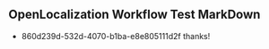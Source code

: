 ## OpenLocalization Workflow Test MarkDown
* 860d239d-532d-4070-b1ba-e8e805111d2f thanks!

<!--HONumber=Aug16_HO4-->


